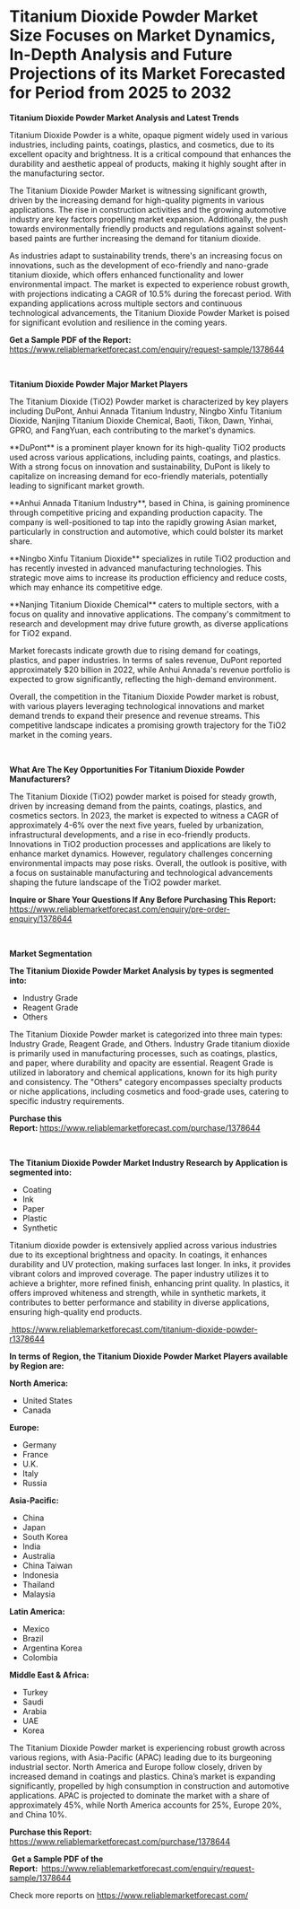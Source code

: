 <p><h1>Titanium Dioxide Powder Market Size Focuses on Market Dynamics, In-Depth Analysis and Future Projections of its Market Forecasted for Period from 2025 to 2032</h1></p><p><strong>Titanium Dioxide Powder Market Analysis and Latest Trends</strong></p>
<p><p>Titanium Dioxide Powder is a white, opaque pigment widely used in various industries, including paints, coatings, plastics, and cosmetics, due to its excellent opacity and brightness. It is a critical compound that enhances the durability and aesthetic appeal of products, making it highly sought after in the manufacturing sector.</p><p>The Titanium Dioxide Powder Market is witnessing significant growth, driven by the increasing demand for high-quality pigments in various applications. The rise in construction activities and the growing automotive industry are key factors propelling market expansion. Additionally, the push towards environmentally friendly products and regulations against solvent-based paints are further increasing the demand for titanium dioxide.</p><p>As industries adapt to sustainability trends, there's an increasing focus on innovations, such as the development of eco-friendly and nano-grade titanium dioxide, which offers enhanced functionality and lower environmental impact. The market is expected to experience robust growth, with projections indicating a CAGR of 10.5% during the forecast period. With expanding applications across multiple sectors and continuous technological advancements, the Titanium Dioxide Powder Market is poised for significant evolution and resilience in the coming years.</p></p>
<p><strong>Get a Sample PDF of the Report:&nbsp;</strong> <a href="https://www.reliablemarketforecast.com/enquiry/request-sample/1378644?utm_campaign=3491&utm_medium=2&utm_source=Github&utm_content=ia&utm_term=31032025&utm_id=titanium-dioxide-powder">https://www.reliablemarketforecast.com/enquiry/request-sample/1378644</a></p>
<p>&nbsp;</p>
<p><strong>Titanium Dioxide Powder Major Market Players</strong></p>
<p><p>The Titanium Dioxide (TiO2) Powder market is characterized by key players including DuPont, Anhui Annada Titanium Industry, Ningbo Xinfu Titanium Dioxide, Nanjing Titanium Dioxide Chemical, Baoti, Tikon, Dawn, Yinhai, GPRO, and FangYuan, each contributing to the market's dynamics.</p><p>**DuPont** is a prominent player known for its high-quality TiO2 products used across various applications, including paints, coatings, and plastics. With a strong focus on innovation and sustainability, DuPont is likely to capitalize on increasing demand for eco-friendly materials, potentially leading to significant market growth.</p><p>**Anhui Annada Titanium Industry**, based in China, is gaining prominence through competitive pricing and expanding production capacity. The company is well-positioned to tap into the rapidly growing Asian market, particularly in construction and automotive, which could bolster its market share.</p><p>**Ningbo Xinfu Titanium Dioxide** specializes in rutile TiO2 production and has recently invested in advanced manufacturing technologies. This strategic move aims to increase its production efficiency and reduce costs, which may enhance its competitive edge.</p><p>**Nanjing Titanium Dioxide Chemical** caters to multiple sectors, with a focus on quality and innovative applications. The company's commitment to research and development may drive future growth, as diverse applications for TiO2 expand.</p><p>Market forecasts indicate growth due to rising demand for coatings, plastics, and paper industries. In terms of sales revenue, DuPont reported approximately $20 billion in 2022, while Anhui Annada's revenue portfolio is expected to grow significantly, reflecting the high-demand environment.</p><p>Overall, the competition in the Titanium Dioxide Powder market is robust, with various players leveraging technological innovations and market demand trends to expand their presence and revenue streams. This competitive landscape indicates a promising growth trajectory for the TiO2 market in the coming years.</p></p>
<p>&nbsp;</p>
<p><strong>What Are The Key Opportunities For Titanium Dioxide Powder Manufacturers?</strong></p>
<p><p>The Titanium Dioxide (TiO2) powder market is poised for steady growth, driven by increasing demand from the paints, coatings, plastics, and cosmetics sectors. In 2023, the market is expected to witness a CAGR of approximately 4-6% over the next five years, fueled by urbanization, infrastructural developments, and a rise in eco-friendly products. Innovations in TiO2 production processes and applications are likely to enhance market dynamics. However, regulatory challenges concerning environmental impacts may pose risks. Overall, the outlook is positive, with a focus on sustainable manufacturing and technological advancements shaping the future landscape of the TiO2 powder market.</p></p>
<p><strong>Inquire or Share Your Questions If Any Before Purchasing This Report:</strong> <a href="https://www.reliablemarketforecast.com/enquiry/pre-order-enquiry/1378644?utm_campaign=3491&utm_medium=2&utm_source=Github&utm_content=ia&utm_term=31032025&utm_id=titanium-dioxide-powder">https://www.reliablemarketforecast.com/enquiry/pre-order-enquiry/1378644</a></p>
<p>&nbsp;</p>
<p><strong>Market Segmentation</strong></p>
<p><strong>The Titanium Dioxide Powder Market Analysis by types is segmented into:</strong></p>
<p><ul><li>Industry Grade</li><li>Reagent Grade</li><li>Others</li></ul></p>
<p><p>The Titanium Dioxide Powder market is categorized into three main types: Industry Grade, Reagent Grade, and Others. Industry Grade titanium dioxide is primarily used in manufacturing processes, such as coatings, plastics, and paper, where durability and opacity are essential. Reagent Grade is utilized in laboratory and chemical applications, known for its high purity and consistency. The "Others" category encompasses specialty products or niche applications, including cosmetics and food-grade uses, catering to specific industry requirements.</p></p>
<p><strong>Purchase this Report:&nbsp;</strong><a href="https://www.reliablemarketforecast.com/purchase/1378644?utm_campaign=3491&utm_medium=2&utm_source=Github&utm_content=ia&utm_term=31032025&utm_id=titanium-dioxide-powder">https://www.reliablemarketforecast.com/purchase/1378644</a></p>
<p>&nbsp;</p>
<p><strong>The Titanium Dioxide Powder Market Industry Research by Application is segmented into:</strong></p>
<p><ul><li>Coating</li><li>Ink</li><li>Paper</li><li>Plastic</li><li>Synthetic</li></ul></p>
<p><p>Titanium dioxide powder is extensively applied across various industries due to its exceptional brightness and opacity. In coatings, it enhances durability and UV protection, making surfaces last longer. In inks, it provides vibrant colors and improved coverage. The paper industry utilizes it to achieve a brighter, more refined finish, enhancing print quality. In plastics, it offers improved whiteness and strength, while in synthetic markets, it contributes to better performance and stability in diverse applications, ensuring high-quality end products.</p></p>
<p><a href="https://www.reliablemarketforecast.com/titanium-dioxide-powder-r1378644?utm_campaign=3491&utm_medium=2&utm_source=Github&utm_content=ia&utm_term=31032025&utm_id=titanium-dioxide-powder">&nbsp;https://www.reliablemarketforecast.com/titanium-dioxide-powder-r1378644</a></p>
<p><strong>In terms of Region, the Titanium Dioxide Powder Market Players available by Region are:</strong></p>
<p>
    <p> <strong> North America: </strong>
        <ul>
            <li>United States</li>
            <li>Canada</li>
        </ul>
        </p> 
    <p> <strong> Europe: </strong>
        <ul>
            <li>Germany</li>
            <li>France</li>
            <li>U.K.</li>
            <li>Italy</li>
            <li>Russia</li>
        </ul>
        </p> 
    <p> <strong> Asia-Pacific: </strong>
        <ul>
            <li>China</li>
            <li>Japan</li>
            <li>South Korea</li>
            <li>India</li>
            <li>Australia</li>
            <li>China Taiwan</li>
            <li>Indonesia</li>
            <li>Thailand</li>
            <li>Malaysia</li>
        </ul>
        </p> 
    <p> <strong> Latin America: </strong>
        <ul>
            <li>Mexico</li>
            <li>Brazil</li>
            <li>Argentina Korea</li>
            <li>Colombia</li>
        </ul>
        </p> 
    <p> <strong> Middle East & Africa: </strong>
        <ul>
            <li>Turkey</li>
            <li>Saudi</li>
            <li>Arabia</li>
            <li>UAE</li>
            <li>Korea</li>
        </ul>
    </p>
    </p>
<p><p>The Titanium Dioxide Powder market is experiencing robust growth across various regions, with Asia-Pacific (APAC) leading due to its burgeoning industrial sector. North America and Europe follow closely, driven by increased demand in coatings and plastics. China’s market is expanding significantly, propelled by high consumption in construction and automotive applications. APAC is projected to dominate the market with a share of approximately 45%, while North America accounts for 25%, Europe 20%, and China 10%.</p></p>
<p><strong>Purchase this Report: </strong><a href="https://www.reliablemarketforecast.com/purchase/1378644?utm_campaign=3491&utm_medium=2&utm_source=Github&utm_content=ia&utm_term=31032025&utm_id=titanium-dioxide-powder">https://www.reliablemarketforecast.com/purchase/1378644</a></p>
<p>&nbsp;<strong>Get a Sample PDF of the Report:&nbsp;&nbsp;</strong><a href="https://www.reliablemarketforecast.com/enquiry/request-sample/1378644?utm_campaign=3491&utm_medium=2&utm_source=Github&utm_content=ia&utm_term=31032025&utm_id=titanium-dioxide-powder">https://www.reliablemarketforecast.com/enquiry/request-sample/1378644</a></p>
<p><strong></strong></p>
<p>Check more reports on <a href="https://www.reliablemarketforecast.com/?utm_campaign=3491&utm_medium=2&utm_source=Github&utm_content=ia&utm_term=31032025&utm_id=titanium-dioxide-powder">https://www.reliablemarketforecast.com/</a></p>